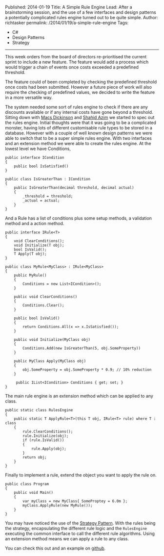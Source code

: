 Published: 2014-01-19
Title: A Simple Rule Engine
Lead: After a brainstorming session, and the use of a few interfaces and design patterns a potentially complicated rules engine turned out to be quite simple.
Author: richtasker
permalink: /2014/01/19/a-simple-rule-engine
Tags:
  - C#
  - Design Patterns
  - Strategy
---
This week orders from the board of directors re-prioritised the current sprint to include a new feature. The feature would add a process which would trigger a chain of events once costs exceeded a predefined threshold. 
  
The feature could of been completed by checking the predefined threshold once costs had been submitted. However a future piece of work will also require the checking of predefined values, we decided to write the feature in a more versatile way.
  
The system needed some sort of rules engine to check if there are any discounts available or if any internal costs have gone beyond a threshold. Sitting down with [Macs Dickinson](http://www.macsdickinson.com) and [Shahid Azim](http://hexona.com/) we started to spec out the rules engine. Initial thoughts were that it was going to be a complicated monster, having lots of different customisable rule types to be stored in a database.
However with a couple of well known design patterns we were able to switch that to be a super simple rules engine. With two interfaces and an extension method we were able to create the rules engine. At the lowest level we have Conditions,
  
    public interface ICondition
    {
        public bool IsSatisfied()
    }
  
    public class IsGreaterThan : ICondition
    {
        public IsGreaterThan(decimal threshold, decimal actual)
        {
            _threshold = threshold;
            _actual = actual;
        }
    }
  
And a Rule has a list of conditions plus some setup methods, a validation method and a action method.
  
    public interface IRule<T>
    {
        void ClearConditions();
        void Initialize(T obj);
        bool IsValid();
        T Apply(T obj);
    }
  
    public class MyRule<MyClass> : IRule<MyClass>
    {
        public MyRule()
        {
            Conditions = new List<ICondition>();
        }
  
        public void ClearConditions()
        {
            Conditions.Clear();
        }
  
        public bool IsValid()
        {
            return Conditions.All(x => x.IsSatisfied());
        }
  
        public void Initialize(MyClass obj)
        {
            Conditions.Add(new IsGreaterThan(5, obj.SomeProperty))
        }
  
        public MyClass Apply(MyClass obj)
        {
            obj.SomeProperty = obj.SomeProperty * 0.9; // 10% reduction
        }
  		
         public IList<ICondition> Conditions { get; set; }
    }
  	
The main rule engine is an extension method which can be applied to any class.
  
    public static class RulesEngine
    {
        public static T ApplyRule<T>(this T obj, IRule<T> rule) where T : class
        {
            rule.ClearConditions();
            rule.Initialize(obj);
            if (rule.IsValid())
            {
                rule.Apply(obj);
            }
            return obj;
        }
    }
  
Finally to implement a rule, extend the object you want to apply the rule on.
  
    public class Program
    {
        public void Main()
        {
            var myClass = new MyClass{ SomeProptey = 6.0m };
            myClass.ApplyRule(new MyRule());
        }
    }
  	
You may have noticed the use of the [Strategy Pattern](http://www.oodesign.com/strategy-pattern.html). With the rules being the strategy, encapsulating the different rule logic and the `RulesEngine` executing the common interface to call the different rule algorithms. Using an extension method means we can apply a rule to any class.
  
You can check this out and an example on [github](https://github.com/ritasker/SuperSimple.RulesEngine).
